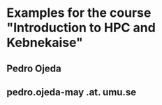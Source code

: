 # Examples for the course "Introduction to HPC and Kebnekaise" 

## Pedro Ojeda
## pedro.ojeda-may .at. umu.se
